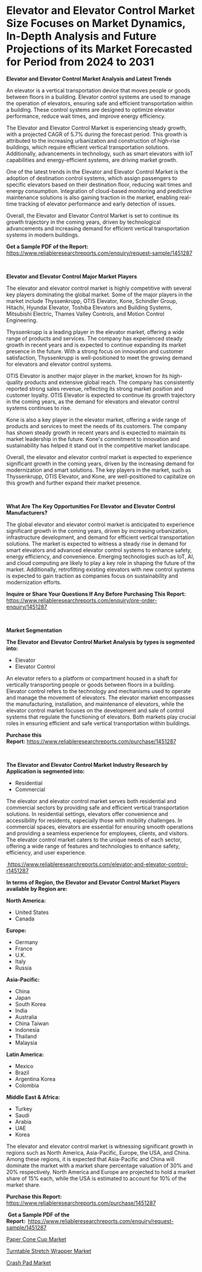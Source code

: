 <p><h1>Elevator and Elevator Control Market Size Focuses on Market Dynamics, In-Depth Analysis and Future Projections of its Market Forecasted for Period from 2024 to 2031</h1></p><p><strong>Elevator and Elevator Control Market Analysis and Latest Trends</strong></p>
<p><p>An elevator is a vertical transportation device that moves people or goods between floors in a building. Elevator control systems are used to manage the operation of elevators, ensuring safe and efficient transportation within a building. These control systems are designed to optimize elevator performance, reduce wait times, and improve energy efficiency.</p><p>The Elevator and Elevator Control Market is experiencing steady growth, with a projected CAGR of 5.7% during the forecast period. This growth is attributed to the increasing urbanization and construction of high-rise buildings, which require efficient vertical transportation solutions. Additionally, advancements in technology, such as smart elevators with IoT capabilities and energy-efficient systems, are driving market growth.</p><p>One of the latest trends in the Elevator and Elevator Control Market is the adoption of destination control systems, which assign passengers to specific elevators based on their destination floor, reducing wait times and energy consumption. Integration of cloud-based monitoring and predictive maintenance solutions is also gaining traction in the market, enabling real-time tracking of elevator performance and early detection of issues.</p><p>Overall, the Elevator and Elevator Control Market is set to continue its growth trajectory in the coming years, driven by technological advancements and increasing demand for efficient vertical transportation systems in modern buildings.</p></p>
<p><strong>Get a Sample PDF of the Report:&nbsp;</strong> <a href="https://www.reliableresearchreports.com/enquiry/request-sample/1451287">https://www.reliableresearchreports.com/enquiry/request-sample/1451287</a></p>
<p>&nbsp;</p>
<p><strong>Elevator and Elevator Control Major Market Players</strong></p>
<p><p>The elevator and elevator control market is highly competitive with several key players dominating the global market. Some of the major players in the market include Thyssenkrupp, OTIS Elevator, Kone, Schindler Group, Hitachi, Hyundai Elevator, Toshiba Elevators and Building Systems, Mitsubishi Electric, Thames Valley Controls, and Motion Control Engineering.</p><p>Thyssenkrupp is a leading player in the elevator market, offering a wide range of products and services. The company has experienced steady growth in recent years and is expected to continue expanding its market presence in the future. With a strong focus on innovation and customer satisfaction, Thyssenkrupp is well-positioned to meet the growing demand for elevators and elevator control systems.</p><p>OTIS Elevator is another major player in the market, known for its high-quality products and extensive global reach. The company has consistently reported strong sales revenue, reflecting its strong market position and customer loyalty. OTIS Elevator is expected to continue its growth trajectory in the coming years, as the demand for elevators and elevator control systems continues to rise.</p><p>Kone is also a key player in the elevator market, offering a wide range of products and services to meet the needs of its customers. The company has shown steady growth in recent years and is expected to maintain its market leadership in the future. Kone's commitment to innovation and sustainability has helped it stand out in the competitive market landscape.</p><p>Overall, the elevator and elevator control market is expected to experience significant growth in the coming years, driven by the increasing demand for modernization and smart solutions. The key players in the market, such as Thyssenkrupp, OTIS Elevator, and Kone, are well-positioned to capitalize on this growth and further expand their market presence.</p></p>
<p>&nbsp;</p>
<p><strong>What Are The Key Opportunities For Elevator and Elevator Control Manufacturers?</strong></p>
<p><p>The global elevator and elevator control market is anticipated to experience significant growth in the coming years, driven by increasing urbanization, infrastructure development, and demand for efficient vertical transportation solutions. The market is expected to witness a steady rise in demand for smart elevators and advanced elevator control systems to enhance safety, energy efficiency, and convenience. Emerging technologies such as IoT, AI, and cloud computing are likely to play a key role in shaping the future of the market. Additionally, retrofitting existing elevators with new control systems is expected to gain traction as companies focus on sustainability and modernization efforts.</p></p>
<p><strong>Inquire or Share Your Questions If Any Before Purchasing This Report:</strong> <a href="https://www.reliableresearchreports.com/enquiry/pre-order-enquiry/1451287">https://www.reliableresearchreports.com/enquiry/pre-order-enquiry/1451287</a></p>
<p>&nbsp;</p>
<p><strong>Market Segmentation</strong></p>
<p><strong>The Elevator and Elevator Control Market Analysis by types is segmented into:</strong></p>
<p><ul><li>Elevator</li><li>Elevator Control</li></ul></p>
<p><p>An elevator refers to a platform or compartment housed in a shaft for vertically transporting people or goods between floors in a building. Elevator control refers to the technology and mechanisms used to operate and manage the movement of elevators. The elevator market encompasses the manufacturing, installation, and maintenance of elevators, while the elevator control market focuses on the development and sale of control systems that regulate the functioning of elevators. Both markets play crucial roles in ensuring efficient and safe vertical transportation within buildings.</p></p>
<p><strong>Purchase this Report:&nbsp;</strong><a href="https://www.reliableresearchreports.com/purchase/1451287">https://www.reliableresearchreports.com/purchase/1451287</a></p>
<p>&nbsp;</p>
<p><strong>The Elevator and Elevator Control Market Industry Research by Application is segmented into:</strong></p>
<p><ul><li>Residential</li><li>Commercial</li></ul></p>
<p><p>The elevator and elevator control market serves both residential and commercial sectors by providing safe and efficient vertical transportation solutions. In residential settings, elevators offer convenience and accessibility for residents, especially those with mobility challenges. In commercial spaces, elevators are essential for ensuring smooth operations and providing a seamless experience for employees, clients, and visitors. The elevator control market caters to the unique needs of each sector, offering a wide range of features and technologies to enhance safety, efficiency, and user experience.</p></p>
<p><a href="https://www.reliableresearchreports.com/elevator-and-elevator-control-r1451287">&nbsp;https://www.reliableresearchreports.com/elevator-and-elevator-control-r1451287</a></p>
<p><strong>In terms of Region, the Elevator and Elevator Control Market Players available by Region are:</strong></p>
<p>
    <p> <strong> North America: </strong>
        <ul>
            <li>United States</li>
            <li>Canada</li>
        </ul>
        </p> 
    <p> <strong> Europe: </strong>
        <ul>
            <li>Germany</li>
            <li>France</li>
            <li>U.K.</li>
            <li>Italy</li>
            <li>Russia</li>
        </ul>
        </p> 
    <p> <strong> Asia-Pacific: </strong>
        <ul>
            <li>China</li>
            <li>Japan</li>
            <li>South Korea</li>
            <li>India</li>
            <li>Australia</li>
            <li>China Taiwan</li>
            <li>Indonesia</li>
            <li>Thailand</li>
            <li>Malaysia</li>
        </ul>
        </p> 
    <p> <strong> Latin America: </strong>
        <ul>
            <li>Mexico</li>
            <li>Brazil</li>
            <li>Argentina Korea</li>
            <li>Colombia</li>
        </ul>
        </p> 
    <p> <strong> Middle East & Africa: </strong>
        <ul>
            <li>Turkey</li>
            <li>Saudi</li>
            <li>Arabia</li>
            <li>UAE</li>
            <li>Korea</li>
        </ul>
    </p>
    </p>
<p><p>The elevator and elevator control market is witnessing significant growth in regions such as North America, Asia-Pacific, Europe, the USA, and China. Among these regions, it is expected that Asia-Pacific and China will dominate the market with a market share percentage valuation of 30% and 20% respectively. North America and Europe are projected to hold a market share of 15% each, while the USA is estimated to account for 10% of the market share.</p></p>
<p><strong>Purchase this Report: </strong><a href="https://www.reliableresearchreports.com/purchase/1451287">https://www.reliableresearchreports.com/purchase/1451287</a></p>
<p>&nbsp;<strong>Get a Sample PDF of the Report:&nbsp;&nbsp;</strong><a href="https://www.reliableresearchreports.com/enquiry/request-sample/1451287">https://www.reliableresearchreports.com/enquiry/request-sample/1451287</a></p>
<p><strong></strong></p>
<p><p><a href="https://www.linkedin.com/pulse/decoding-paper-cone-cup-market-metrics-share-trends-m2uff?trackingId=cVYekO0YeM8%2FLocUVhRHgw%3D%3D">Paper Cone Cup Market</a></p><p><a href="https://www.linkedin.com/pulse/global-turntable-stretch-wrapper-market-types-applications-kc22c">Turntable Stretch Wrapper Market</a></p><p><a href="https://www.linkedin.com/pulse/crash-pad-market-size-trends-growth-outlook-forecasted-period-hbu1c">Crash Pad Market</a></p></p>